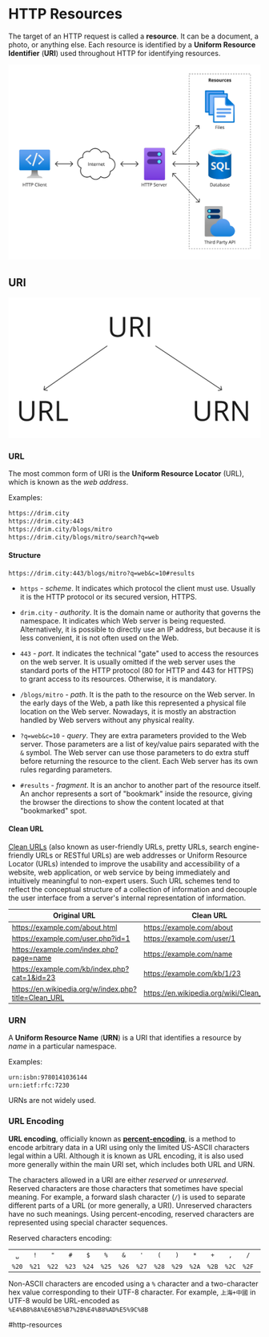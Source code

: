 # HTTP Resources

The target of an HTTP request is called a __resource__. It can be a document, a photo, or anything else. Each resource is identified by a __Uniform Resource Identifier__ (__URI__) used throughout HTTP for identifying resources.

![HTTP Resources](.images/resources.png)

## URI

![URI](.images/uri.png)

### URL

The most common form of URI is the __Uniform Resource Locator__ (URL), which is known as the _web address_.

Examples:

```
https://drim.city
https://drim.city:443
https://drim.city/blogs/mitro
https://drim.city/blogs/mitro/search?q=web
```

#### Structure

```
https://drim.city:443/blogs/mitro?q=web&c=10#results
```

* `https` - _scheme_. It indicates which protocol the client must use. Usually it is the HTTP protocol or its secured version, HTTPS.

* `drim.city` - _authority_. It is the domain name or authority that governs the namespace. It indicates which Web server is being requested. Alternatively, it is possible to directly use an IP address, but because it is less convenient, it is not often used on the Web.

* `443` - _port_. It indicates the technical "gate" used to access the resources on the web server. It is usually omitted if the web server uses the standard ports of the HTTP protocol (80 for HTTP and 443 for HTTPS) to grant access to its resources. Otherwise, it is mandatory.

* `/blogs/mitro` - _path_. It is the path to the resource on the Web server. In the early days of the Web, a path like this represented a physical file location on the Web server. Nowadays, it is mostly an abstraction handled by Web servers without any physical reality.

* `?q=web&c=10` - _query_. They are extra parameters provided to the Web server. Those parameters are a list of key/value pairs separated with the `&` symbol. The Web server can use those parameters to do extra stuff before returning the resource to the client. Each Web server has its own rules regarding parameters.

* `#results` - _fragment_. It is an anchor to another part of the resource itself. An anchor represents a sort of "bookmark" inside the resource, giving the browser the directions to show the content located at that "bookmarked" spot.

#### Clean URL

[Clean URLs](https://en.wikipedia.org/wiki/Clean_URL) (also known as user-friendly URLs, pretty URLs, search engine-friendly URLs or RESTful URLs) are web addresses or Uniform Resource Locator (URLs) intended to improve the usability and accessibility of a website, web application, or web service by being immediately and intuitively meaningful to non-expert users. Such URL schemes tend to reflect the conceptual structure of a collection of information and decouple the user interface from a server's internal representation of information.

| Original URL                                         | Clean URL                               |
|------------------------------------------------------|-----------------------------------------|
| https://example.com/about.html                       | https://example.com/about               |
| https://example.com/user.php?id=1                    | https://example.com/user/1              |
| https://example.com/index.php?page=name              | https://example.com/name                |
| https://example.com/kb/index.php?cat=1&id=23         | https://example.com/kb/1/23             |
| https://en.wikipedia.org/w/index.php?title=Clean_URL | https://en.wikipedia.org/wiki/Clean_URL |

### URN

A __Uniform Resource Name__ (__URN__) is a URI that identifies a resource by _name_ in a particular namespace.

Examples:

```
urn:isbn:9780141036144
urn:ietf:rfc:7230
```

URNs are not widely used.

### URL Encoding

__URL encoding__, officially known as [__percent-encoding__](https://en.wikipedia.org/wiki/Percent-encoding), is a method to encode arbitrary data in a URI using only the limited US-ASCII characters legal within a URI. Although it is known as URL encoding, it is also used more generally within the main URI set, which includes both URL and URN.

The characters allowed in a URI are either _reserved_ or _unreserved_. Reserved characters are those characters that sometimes have special meaning. For example, a forward slash character (`/`) is used to separate different parts of a URL (or more generally, a URI). Unreserved characters have no such meanings. Using percent-encoding, reserved characters are represented using special character sequences.

Reserved characters encoding:

|     |     |     |     |     |     |     |     |     |     |     |     |     |     |     |     |     |     |     |     |     |     |
|:---:|:---:|:---:|:---:|:---:|:---:|:---:|:---:|:---:|:---:|:---:|:---:|:---:|:---:|:---:|:---:|:---:|:---:|:---:|:---:|:---:|:---:|
| `␣` | `!` | `"` | `#` | `$` | `%` | `&` | `'` | `(` | `)` | `*` | `+` | `,` | `/` | `:` | `;` | `=` | `?` | `@` | `[` | `]` | `\|`|
|`%20`|`%21`|`%22`|`%23`|`%24`|`%25`|`%26`|`%27`|`%28`|`%29`|`%2A`|`%2B`|`%2C`|`%2F`|`%3A`|`%3B`|`%3D`|`%3F`|`%40`|`%5B`|`%5D`|`%7C`|

Non-ASCII characters are encoded using a `%` character and a two-character hex value corresponding to their UTF-8 character. For example, `上海+中國` in UTF-8 would be URL-encoded as `%E4%B8%8A%E6%B5%B7%2B%E4%B8%AD%E5%9C%8B`

#http-resources
